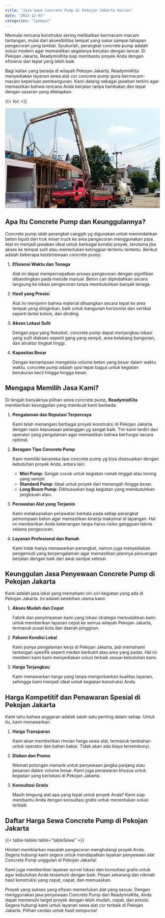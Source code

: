 ```yaml
---
title: "Jasa Sewa Concrete Pump di Pekojan Jakarta Harian"
date: "2023-12-03"
categories: "[pompa]"
---
```


Memulai rencana konstruksi sering melibatkan bermacam-macam tantangan, mulai dari aksesibilitas tempat yang sukar sampai tahapan pengecoran yang lambat. Syukurlah, perangkat concrete pump adalah solusi modern agar memastikan segalanya berjalan dengan lancar. Di Pekojan Jakarta, ReadymixKita siap membantu proyek Anda dengan efisiensi dan tepat yang lebih baik.

Bagi kalian yang berada di wilayah Pekojan Jakarta, ReadymixKita menyediakan layanan sewa alat cor concrete pump guna bermacam-macam keperluan pembangunan. Kami datang sebagai jawaban terkini agar memastikan bahwa rencana Anda berjalan tanpa hambatan dan tepat dengan sasaran yang ditetapkan.

{{< toc >}}

![Jasa Sewa Concrete Pump di Pekojan Jakarta Harian](/images/pompa/sewa-pompa-23.jpg)

## Apa Itu Concrete Pump dan Keunggulannya?

Concrete pump ialah perangkat canggih yg digunakan untuk memindahkan beton liquid dari truk mixer truck ke area pengecoran menggunakan pipa. Alat ini menjadi jawaban ideal untuk berbagai kondisi proyek, terutama jika akses ke tempat sulit atau memerlukan ketinggian tertentu tertentu. Berikut adalah beberapa keistimewaan concrete pump:

1. **Efisiensi Waktu dan Tenaga**

   Alat ini dapat mempercepatkan proses pengecoran dengan signifikan dibandingkan pada metode manual. Beton cair dipindahkan secara langsung ke lokasi pengecoran tanpa membutuhkan banyak tenaga.

2. **Hasil yang Presisi**

   Alat ini menjamin bahwa material dituangkan secara tepat ke area tempat yang diinginkan, baik untuk bangunan horizontal dan vertikal seperti lantai kolom, dan dinding.

3. **Akses Lokasi Sulit**

   Dengan pipa yang fleksibel, concrete pump dapat menjangkau lokasi yang sulit diakses seperti gang yang sempit, area belakang bangunan, dan struktur tingkat tinggi.

4. **Kapasitas Besar**

   Dengan kemampuan mengelola volume beton yang besar dalam waktu waktu, concrete pump adalah opsi tepat bagus untuk kegiatan berukuran kecil hingga hingga besar.

## Mengapa Memilih Jasa Kami?

Di tengah banyaknya pilihan sewa concrete pump, **ReadymixKita** memberikan keunggulan yang membuat kami berbeda:

1. **Pengalaman dan Reputasi Terpercaya**

   Kami telah menangani berbagai proyek konstruksi di Pekojan Jakarta dengan rasio kepuasaan pelanggan yg sangat baik. Tim kami terdiri dari operator yang pengalaman agar memastikan bahwa berfungsi secara optimal.

2. **Beragam Tipe Concrete Pump**

   Kami memiliki beraneka tipe concrete pump yg bisa disesuaikan dengan kebutuhan proyek Anda, antara lain:
   - **Mini Pump**: Sangat cocok untuk kegiatan rumah tinggal atau lorong yang sempit.
   - **Standard Pump**: Ideal untuk proyek dari menengah hingga besar.
   - **Long Boom Pump**: Dikhususkan bagi kegiatan yang membutuhkan jangkauan atau.

3. **Perawatan Alat yang Terjamin**

   Kami melaksanakan perawatan berkala pada setiap perangkat pemompaan beton agar memastikan kinerja maksimal di lapangan. Hal ini memberikan Anda ketenangan tanpa harus risiko gangguan teknis selama pengecoran.

4. **Layanan Profesional dan Ramah**

   Kami tidak hanya menawarkan perangkat, namun juga menyediakan pengemudi yang berpengalaman agar memastikan jalannya penuangan berjalan dengan baik dari awal sampai selesai.

## Keunggulan Jasa Penyewaan Concrete Pump di Pekojan Jakarta

Kami adalah jasa lokal yang memahami ciri-ciri kegiatan yang ada di Pekojan Jakarta. Ini adalah kelebihan utama kami:

1. **Akses Mudah dan Cepat**

   Fabrik dan penyimpanan kami yang lokasi strategis memudahkan kami untuk memberikan layanan cepat ke semua wilayah Pekojan Jakarta, termasuk pusat kota dan daerah pinggiran.

2. **Pahami Kondisi Lokal**

   Kami punya pengalaman kerja di Pekojan Jakarta, jadi memahami tantangan spesifik seperti medan berbukit atau area yang padat. Hal ini memberi kami kami menyediakan solusi terbaik sesuai kebutuhan kami.

3. **Harga Terjangkau**

   Kami menawarkan harga yang tanpa mengorbankan kualitas layanan, sehingga kami menjadi ideal untuk kegiatan konstruksi Anda.

## Harga Kompetitif dan Penawaran Spesial di Pekojan Jakarta

Kami tahu bahwa anggaran adalah salah satu penting dalam setiap. Untuk itu, kami menawarkan:

1. **Harga Transparan**

   Kami akan memberikan rincian harga sewa alat, termasuk tambahan untuk operator dan bahan bakar. Tidak akan ada biaya tersembunyi.

2. **Diskon dan Promo**

   Nikmati potongan menarik untuk penyewaan jangka panjang atau pesanan dalam volume besar. Kami juga penawaran khusus untuk kegiatan yang berlokasi di Pekojan Jakarta.

3. **Konsultasi Gratis**

   Masih bingung alat apa yang tepat untuk proyek Anda? Kami siap membantu Anda dengan konsultasi gratis untuk menentukan solusi terbaik.

## Daftar Harga Sewa Concrete Pump di Pekojan Jakarta

{{< table-tables table="tableSewa" >}}

Hindari membiarkan masalah pengecoran menghalangi proyek Anda. Segera hubungi kami segera untuk mendapatkan layanan penyewaan alat Concrete Pump unggulan di Pekojan Jakarta!

Kami juga memberikan layanan survei lokasi dan konsultasi gratis untuk agar kebutuhan Anda terpenuhi dengan baik. Pesan sekarang dan nikmati hasil konstruksi yang cepat, cepat, dan memuaskan.

Proyek yang sukses yang efisien memerlukan alat yang sesuai. Dengan menggunakan jasa penyewaan Concrete Pump dari ReadymixKita, Anda dapat memenuhi target proyek dengan lebih mudah, cepat, dan presisi. Segera hubungi kami untuk layanan sewa alat cor terbaik di Pekojan Jakarta. Pilihan cerdas untuk hasil sempurna!